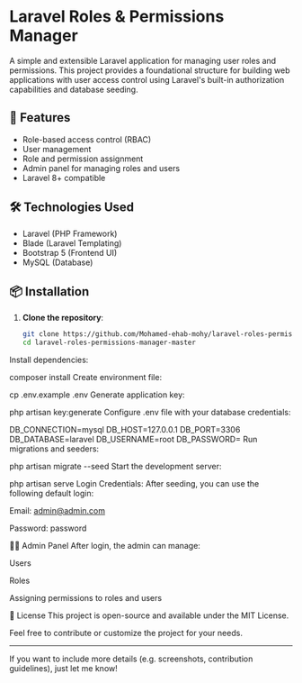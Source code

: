 # Laravel Roles & Permissions Manager

A simple and extensible Laravel application for managing user roles and permissions. This project provides a foundational structure for building web applications with user access control using Laravel's built-in authorization capabilities and database seeding.

## 🚀 Features

- Role-based access control (RBAC)
- User management
- Role and permission assignment
- Admin panel for managing roles and users
- Laravel 8+ compatible

## 🛠️ Technologies Used

- Laravel (PHP Framework)
- Blade (Laravel Templating)
- Bootstrap 5 (Frontend UI)
- MySQL (Database)

## 📦 Installation

1. **Clone the repository**:
   ```bash
   git clone https://github.com/Mohamed-ehab-mohy/laravel-roles-permissions-manager-master.git
   cd laravel-roles-permissions-manager-master
Install dependencies:


composer install
Create environment file:


cp .env.example .env
Generate application key:

php artisan key:generate
Configure .env file with your database credentials:

DB_CONNECTION=mysql
DB_HOST=127.0.0.1
DB_PORT=3306
DB_DATABASE=laravel
DB_USERNAME=root
DB_PASSWORD=
Run migrations and seeders:


php artisan migrate --seed
Start the development server:

php artisan serve
Login Credentials:
After seeding, you can use the following default login:

Email: admin@admin.com

Password: password

🧑‍💻 Admin Panel
After login, the admin can manage:

Users

Roles

Assigning permissions to roles and users

📝 License
This project is open-source and available under the MIT License.

Feel free to contribute or customize the project for your needs.


---

If you want to include more details (e.g. screenshots, contribution guidelines), just let me know!